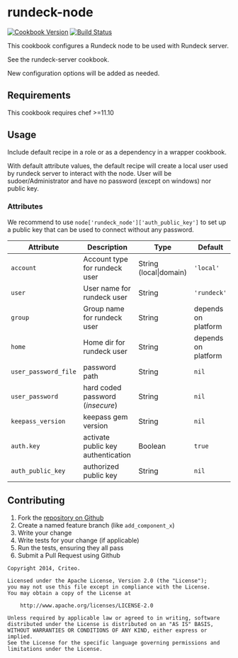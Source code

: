 rundeck-node
========
[![Cookbook Version][cookbook_version]][cookbook]
[![Build Status][build_status]][build_status]

This cookbook configures a Rundeck node to be used with Rundeck server.

See the rundeck-server cookbook.

New configuration options will be added as needed.

Requirements
------------

This cookbook requires chef >=11.10

Usage
-----

Include default recipe in a role or as a dependency in a wrapper cookbook.

With default attribute values, the default recipe will create a local user used by rundeck server to interact with the node. User will be sudoer/Administrator and have no password (except on windows) nor public key.

### Attributes

We recommend to use `node['rundeck_node']['auth_public_key']` to set up a public key that can be used to connect without any password.

Attribute            | Description                         | Type                  | Default
---------------------|-------------------------------------|-----------------------|--------
`account`            | Account type for rundeck user       | String (local\|domain) | `'local'`
`user`               | User name for rundeck user          | String                | `'rundeck'`
`group`              | Group name for rundeck user         | String                | depends on platform
`home`               | Home dir for rundeck user           | String                | depends on platform
`user_password_file` | password path                       | String                | `nil`
`user_password`      | hard coded password (_insecure_)    | String                | `nil`
`keepass_version`    | keepass gem version                 | String                | `nil`
`auth.key`           | activate public key authentication  | Boolean               | `true`
`auth_public_key`    | authorized public key               | String                | `nil`

Contributing
------------
1. Fork the [repository on Github][repository]
2. Create a named feature branch (like `add_component_x`)
3. Write your change
4. Write tests for your change (if applicable)
5. Run the tests, ensuring they all pass
6. Submit a Pull Request using Github

```text
Copyright 2014, Criteo.

Licensed under the Apache License, Version 2.0 (the "License");
you may not use this file except in compliance with the License.
You may obtain a copy of the License at

    http://www.apache.org/licenses/LICENSE-2.0

Unless required by applicable law or agreed to in writing, software
distributed under the License is distributed on an "AS IS" BASIS,
WITHOUT WARRANTIES OR CONDITIONS OF ANY KIND, either express or implied.
See the License for the specific language governing permissions and
limitations under the License.
```

[repository]:               https://github.com/criteo-cookbooks/rundeck-node
[build_status]:             https://api.travis-ci.org/criteo-cookbooks/rundeck-node.svg?branch=master
[cookbook_version]:         https://img.shields.io/cookbook/v/rundeck-node.svg
[cookbook]:                 https://supermarket.chef.io/cookbooks/rundeck-node
